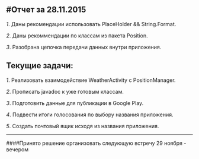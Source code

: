 #Отчет за 28.11.2015
--------------------

*1*. Даны рекомендации использовать PlaceHolder && String.Format.

*2*. Даны рекоммендации по классам из пакета Position.

*3*. Разобрана цепочка передачи данных внутри приложения.

**Текущие задачи:**
-------------------

*1*. Реализовать взаимодействие WeatherActivity с PositionManager.

*2*. Прописать javadoc к уже готовым классам.

*3*. Подготовить данные для публикации в Google Play.

*4*. Подвести итоги голосования по выбору названия приложения.

*5*. Создать почтовый ящик исходя из названия приложения.

---------------------------------------
####Принято решение организовать следующую встречу 29 ноября - вечером
